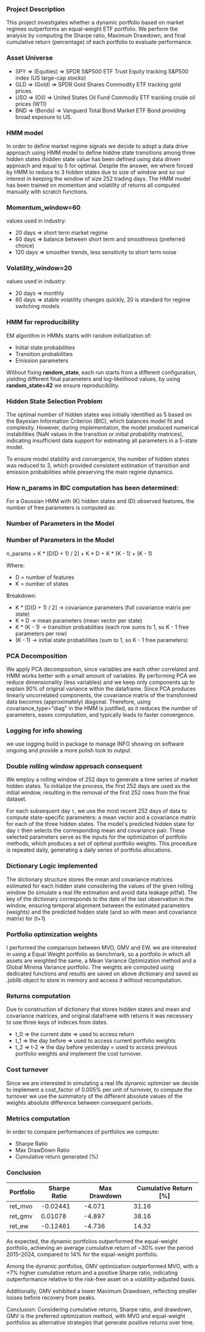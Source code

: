### Project Description
This project investigates whether a dynamic portfolio based on market regimes outperforms an equal-weight ETF portfolio. We perform the analysis by computing the Sharpe ratio, Maximum Drawdown, and final cumulative return (percentage) of each portfolio to evaluate performance.

### Asset Universe
- SPY => (Equities) => SPDR S&P500 ETF Trust Equity tracking S&P500 index (US large-cap stocks) 
- GLD => (Gold) => SPDR Gold Shares Commodity ETF tracking gold prices.
- USO => (Oil) => United States Oil Fund Commodiy ETF tracking crude oil prices (WTI)
- BND => (Bonds) => Vanguard Total Bond Market ETF Bond providing broad exposure to US.

### HMM model
In order to define market regime signals we decide to adopt a data drive approach using HMM model to define hiddne state transitions among three hidden states (hidden state value has been defined using data driven approach and equal to 5 for optimal. Despite the answer, we where forced by HMM to reduce to 3 hidden states due to size of window and so our interest in keeping the window of size 252 trading days. The HMM model has been trained on momentum and volatility of returns all computed manually with scratch functions.

### Momentum_window=60
values used in industry:
- 20 days => short term market regime
- 60 days => balance between short term and smoothness (preferred choice)
- 120 days => smoother trends, less sensitivity to short term noise

### Volatility_window=20
values used in industry:
- 20 days => monthly
- 60 days => stable
volatility changes quickly, 20 is standard for regime switching models

### HMM for reproducibility
EM algorithm in HMMs starts with random initialization of:
- Initial state probabilities
- Transition probabilities
- Emission parameters

Without fixing **random_state**, each run starts from a different configuration, yielding different final parameters and log-likelihood values, by using **random_state=42** we ensure reproducibility.

### Hidden State Selection Problem
The optimal number of hidden states was initially identified as 5 based on the Bayesian Information Criterion (BIC), which balances model fit and complexity.
However, during implementation, the model produced numerical instabilities (NaN values in the transition or initial probability matrices), indicating insufficient data support for estimating all parameters in a 5-state model.

To ensure model stability and convergence, the number of hidden states was reduced to 3, which provided consistent estimation of transition and emission probabilities while preserving the main regime dynamics.

### How n_params in BIC computation has been determined:
For a Gaussian HMM with \(K\) hidden states and \(D\) observed features, the number of free parameters is computed as:

### Number of Parameters in the Model
### Number of Parameters in the Model

n_params = K * [D(D + 1) / 2] + K * D + K * (K - 1) + (K - 1)

Where:
- D = number of features  
- K = number of states  

Breakdown:
- K * [D(D + 1) / 2] → covariance parameters (full covariance matrix per state)  
- K * D → mean parameters (mean vector per state)  
- K * (K - 1) → transition probabilities (each row sums to 1, so K - 1 free parameters per row)  
- (K - 1) → initial state probabilities (sum to 1, so K - 1 free parameters)

### PCA Decomposition
We apply PCA decomposition, since variables are each other correlated and HMM works better with a small amount of variables. By performing PCA we reduce dimensionality (less variables) and we keep only components up to explain 90% of original variance within the dataframe. Since PCA produces linearly uncorrelated components, the covariance matrix of the transformed data becomes (approximately) diagonal.
Therefore, using covariance_type="diag" in the HMM is justified, as it reduces the number of parameters, eases computation, and typically leads to faster convergence.

### Logging for info showing
we use logging build in package to manage INFO showing on software ongoing and provide a more polish look to output.

### Double rolling window approach consequent
We employ a rolling window of 252 days to generate a time series of market hidden states. To initialize the process, the first 252 days are used as the initial window, resulting in the removal of the first 252 rows from the final dataset.

For each subsequent day `t`, we use the most recent 252 days of data to compute state-specific parameters: a mean vector and a covariance matrix for each of the three hidden states. The model's predicted hidden state for day `t` then selects the corresponding mean and covariance pair. These selected parameters serve as the inputs for the optimization of portfolio methods, which produces a set of optimal portfolio weights. This procedure is repeated daily, generating a daily series of portfolio allocations.

### Dictionary Logic implemented
The dictionary structure stores the mean and covariance matrices estimated for each hidden state considering the values of the given rolling window (to simulate a real life estimation and avoid data leakage pitfal).
The key of the dictionary corresponds to the date of the last observation in the window, ensuring temporal alignment between the estimated parameters (weights) and the predicted hidden state (and so with mean and covariance matrix) for \(t+1\)

### Portfolio optimization weights
I performed the comparison between MVO, GMV and EW, we are interested in using a Equal Weight portfolio as benchmark, so a portfolio in which all assets are weighted the same, a Mean Variance Optimization method and a Global Minima Variance portfolio. The weights are computed using dedicated functions and results are saved on above dictionary and saved as .joblib object to store in memory and access it without recomputation.

### Returns computation
Due to construction of dictionary that stores hidden states and mean and covariance matrices, and original dataframe with returns it was necessary to use three keys of indeces from dates.
- t_0 => the current date => used to access return 
- t_1 => the day before => used to access current portfolio weights
- t_2 => t-2 => the day before yesterday = used to access previous portfolio weights and implement the cost turnover.

### Cost turnover
Since we are interested in simulating a real life dynamic optimizer we decide to implement a cost_factor of 0.005% per unit of turnover, to compute the turnover we use the summatory of the different absolute values of the weights absolute difference between consequent periods.

### Metrics computation
In order to compare performances of portfolios we compute:
- Sharpe Ratio
- Max DrawDown Ratio
- Cumulative return generated (%)

### Conclusion
| Portfolio | Sharpe Ratio | Max Drawdown | Cumulative Return [%] |
|-----------|-------------|--------------|---------------------|
| ret_mvo   | -0.02441    | -4.071       | 31.16               |
| ret_gmv   | 0.01078     | -4.897       | 38.16               |
| ret_ew    | -0.12461    | -4.736       | 14.32               |

As expected, the dynamic portfolios outperformed the equal-weight portfolio, achieving an average cumulative return of ~30% over the period 2015–2024, compared to 14% for the equal-weight portfolio.

Among the dynamic portfolios, GMV optimization outperformed MVO, with a +7% higher cumulative return and a positive Sharpe ratio, indicating outperformance relative to the risk-free asset on a volatility-adjusted basis.

Additionally, GMV exhibited a lower Maximum Drawdown, reflecting smaller losses before recovery from peaks.

Conclusion: Considering cumulative returns, Sharpe ratio, and drawdown, GMV is the preferred optimization method, with MVO and equal-weight portfolios as alternative strategies that generate positive returns over time.